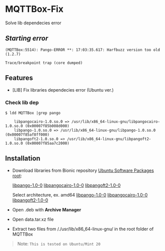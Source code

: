 # MQTTBox-Fix
Solve lib dependecies error 


## _Starting error_

```
(MQTTBox:5514): Pango-ERROR **: 17:03:35.617: Harfbuzz version too old (1.2.7)

Trace/breakpoint trap (core dumped)
```
## Features

- [LIB] Fix libraries dependecies error (Ubuntu ver.)

### Check lib dep

```
$ ldd MQTTBox |grep pango

	libpangocairo-1.0.so.0 => /usr/lib/x86_64-linux-gnu/libpangocairo-1.0.so.0 (0x00007f85b008d000)
	libpango-1.0.so.0 => /usr/lib/x86_64-linux-gnu/libpango-1.0.so.0 (0x00007f85af8ff000)
	libpangoft2-1.0.so.0 => /usr/lib/x86_64-linux-gnu/libpangoft2-1.0.so.0 (0x00007f85aa7c2000)
```

## Installation

- Download libraries from Bionic repository [Ubuntu Software Packages root](https://packages.ubuntu.com/bionic/libs/):
  
  [libpango-1.0-0](https://packages.ubuntu.com/bionic/libs/libpango-1.0-0)
  [libpangocairo-1.0-0](https://packages.ubuntu.com/bionic/libs/libpangocairo-1.0-0)
  [libpangoft2-1.0-0](https://packages.ubuntu.com/bionic/libs/libpangoft2-1.0-0)

  Select architecture, ex. amd64
  [libpango-1.0-0](https://packages.ubuntu.com/bionic/amd64/libpango1.0-0/download)
  [libpangocairo-1.0-0](https://packages.ubuntu.com/bionic/amd64/libpangocairo-1.0-0/download)
  [libpangoft2-1.0-0](https://packages.ubuntu.com/bionic/amd64/libpangoft2-1.0-0/download)

- Open .deb with **Archive Manager**
- Open data.tar.xz file
- Extract two files from /./usr/lib/x86_64-linux-gnu/ in the root folder of MQTTBox

> Note: `This is tested on Ubuntu/Mint 20`
